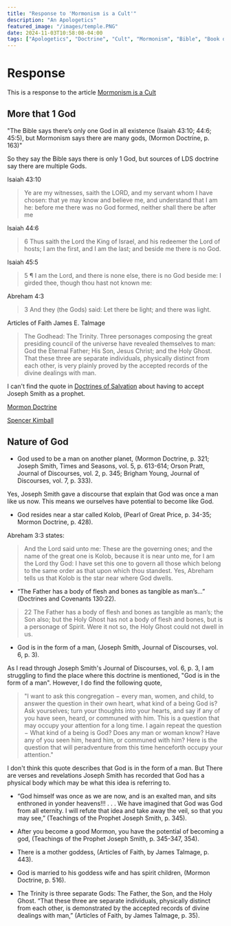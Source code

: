 ```yaml
---
title: "Response to 'Mormonism is a Cult'"
description: "An Apologetics"
featured_image: "/images/temple.PNG"
date: 2024-11-03T10:58:08-04:00
tags: ["Apologetics", "Doctrine", "Cult", "Mormonism", "Bible", "Book of Mormon", "Joseph Smith"]
---
```


# Response

This is a response to the article [Mormonism is a Cult](https://carm.org/mormonism/is-mormonism-a-cult/)

## More that 1 God

"The Bible says there’s only one God in all existence (Isaiah 43:10; 44:6; 45:5), but Mormonism says there are many gods, (Mormon Doctrine, p. 163)"

So they say the Bible says there is only 1 God, but sources of LDS doctrine say there are multiple Gods. 

Isaiah 43:10

> Ye are my witnesses, saith the LORD, and my servant whom I have chosen: that ye may know and believe me, and understand that I am he: before me there was no God formed, neither shall there be after me

Isaiah 44:6

> 6 Thus saith the Lord the King of Israel, and his redeemer the Lord of hosts; I am the first, and I am the last; and beside me there is no God.

Isaiah 45:5

> 5 ¶ I am the Lord, and there is none else, there is no God beside me: I girded thee, though thou hast not known me:

Abreham 4:3

> 3 And they (the Gods) said: Let there be light; and there was light.

Articles of Faith James E. Talmage

> The Godhead: The Trinity. Three personages composing the great presiding council of
> the universe have revealed themselves to man: God the Eternal Father; His Son, Jesus
> Christ; and the Holy Ghost. That these three are separate individuals, physically
> distinct from each other, is very plainly proved by the accepted records of the divine
> dealings with man.

I can't find the quote in [Doctrines of Salvation](https://lionandlambapologetics.org/wp-content/uploads/2024/02/JFS-Doctrines-of-Salvation-Volume-1.pdf) about having to accept Joseph Smith as a prophet.

[Mormon Doctrine](https://ia800406.us.archive.org/12/items/MormonDoctrine1966/MormonDoctrine1966.pdf)

[Spencer Kimball](https://www.churchofjesuschrist.org/study/manual/teachings-spencer-w-kimball/chapter-19?lang=eng)

## Nature of God

- God used to be a man on another planet, (Mormon Doctrine, p. 321; Joseph Smith, Times and Seasons, vol. 5, p. 613-614; Orson Pratt, Journal of Discourses, vol. 2, p. 345; Brigham Young, Journal of Discourses, vol. 7, p. 333).

Yes, Joseph Smith gave a discourse that explain that God was once a man like us now. This means we ourselves have potential to become like God. 

- God resides near a star called Kolob, (Pearl of Great Price, p. 34-35; Mormon Doctrine, p. 428).

Abreham 3:3 states:

> And the Lord said unto me: These are the governing ones; and the name of the great one is Kolob, because it is near unto me, for I am the Lord thy God: I have set this one to govern all those which belong to the same order as that upon which thou standest.
Yes, Abreham tells us that Kolob is the star near where God dwells. 

- “The Father has a body of flesh and bones as tangible as man’s…” (Doctrines and Covenants 130:22).

> 22 The Father has a body of flesh and bones as tangible as man’s; the Son also; but the Holy Ghost has not a body of flesh and bones, but is a personage of Spirit. Were it not so, the Holy Ghost could not dwell in us.

- God is in the form of a man, (Joseph Smith, Journal of Discourses, vol. 6, p. 3).

As I read through Joseph Smith's Journal of Discourses, vol. 6, p. 3, I am struggling to find the place where this doctrine is mentioned, "God is in the form of a man". However, I do find the following quote, 

> "I want to ask this congregation − every man, women, and child, to answer the question in their own heart, what kind of a being God is? Ask yourselves; turn your thoughts into your hearts, and say if any of you have seen, heard, or communed with him. This is a question that may occupy your attention for a long time. I again repeat the question − What kind of a being is God? Does any man or woman know? Have any of you seen him, heard him, or communed with him? Here is the question that will peradventure from this time henceforth occupy your attention."

I don't think this quote describes that God is in the form of a man. But There are verses and revelations Joseph Smith has recorded that God has a physical body which may be what this idea is referring to. 

- “God himself was once as we are now, and is an exalted man, and sits enthroned in yonder heavens!!! . . . We have imagined that God was God from all eternity. I will refute that idea and take away the veil, so that you may see,” (Teachings of the Prophet Joseph Smith, p. 345).

- After you become a good Mormon, you have the potential of becoming a god, (Teachings of the Prophet Joseph Smith, p. 345-347, 354).
- There is a mother goddess, (Articles of Faith, by James Talmage, p. 443).
- God is married to his goddess wife and has spirit children, (Mormon Doctrine, p. 516).
- The Trinity is three separate Gods: The Father, the Son, and the Holy Ghost. “That these three are separate individuals, physically distinct from each other, is demonstrated by the accepted records of divine dealings with man,” (Articles of Faith, by James Talmage, p. 35).

<!-- git add .
git commit -m ok
git push -->